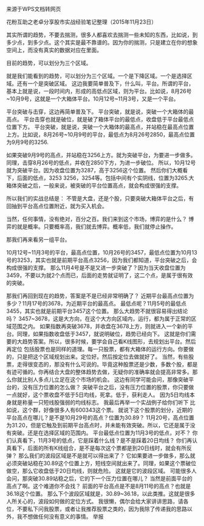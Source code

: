 
来源于WPS文档转网页

花粉互助之老卓分享股市实战经验笔记整理（2015年11月23日）

其实所谓的趋势，不要去揣测，很多人都喜欢去揣测一些未知的东西，比如说，到多少点，到多少点。这个其实是最不靠谱的。因为你的揣测，只是建立在你的想象空间上，而没有真实的数据对应在里面。

目前的趋势，可以划分为三个区域。

就是我们能看到的趋势，可以划分为三个区域。一个是下降区域。一个是选择区域。还有一个是突破区域。
这边我要简单普及下，什么叫，平台。所谓的平台，基本上就是说，一段时间内，形成的高低点区域，则为平台。比如说，8月26号~10月9号，这就是一个大箱体平台。10月12号~11月3号，又是一个平台。

平台突破与击穿，这边再简单普及下。
平台突破，就是说，突破一个大箱体的最高点。
平台击穿也就是破位，就是破了箱体平台的最低点，收盘低于平台最低点位置下方。
平台突破，就是说，突破一个大箱体的最高点，并站稳在最高点位置上方。比如说，8月26号~10月9号的平台，最低点为8月26号2850，最高点位置为9月9号的3256.

如果突破9月9号的高点，并站稳在3256上方。就为突破平台，为要进一步做多。同理，击穿8月26号的低点，并收在2850下方，为进一步破位。
所以，10月12号就为突破平台。因为收盘位置为3287，高于3256这个位置。
然后你们大概看下，后面的低点，3253  3256，3254等。包括中间有个实阴线，位置为3265.大箱体突破之后，一般来说，被突破的平台位置高点，就会构成很强的支撑。

所以我们的实战总结是：
不管是大盘，还是个股，只要突破大箱体平台之后，有回抽到平台高点位置附近，就为买入机会。

当然，任何事情，没有绝对，百分之百。我们来到这个市场，博弈的是什么？
博弈的就是概率。只要概率高，我们就去博弈。概率低，我们就停止操作。

那我们再来看另一组平台。

10月12号~11月3号的平台，最高点位置，10月26号的3457，最低点位置为10月13号的3253，其实也就是前期平台高点3256，因为我们都知道，平台突破之后，会构成很强的支撑。
那么11月4号是不是又进一步突破了？因为当天收盘位置为3459，不要以为就2个点而已，后面的走势就证明了，这二个点，是属于很有效的突破。

那我们再回到现在的趋势，答案是不是已经非常明确了？
近期平台最高点位置为多少？11月17号的3678，为近期平台的最高点。
最低点呢？11月5号的最低点3455，其实也就是前期平台3457这个位置。
那么大趋势不就很容易得出结论吗？
3457~3678，这是大方向，在这个大方向区域内，运行，都为属于正常的区域范围之内。
如果指数再突破3678，并收盘在3678上方，则就进入一个新的平台。同理，如果指数收盘低于3457，就说明破位，趋势已经向下。
这就是你们需要的大趋势答案。所以，很多时候，要学会自己看K线图形，去规划出平台。然后再定位
包括股票也是同样的道理。每一只股票，都有大箱体的运行方向。你要做的，只是把这个区域规划出来。定位好。然后按定位去做就好了。
当然，有些股票，走得很变态的，那没有什么可说的。毕竟这种股票还是少数，多数个股，都是有迹可循的。你再结合大盘的整体趋势去做，无疑你的准确率就会提高非常多。那么你就比别人多点儿立足在这个市场的机会。
这边有同学可能会问，那像突破平台的，没有压力位置的怎么做？
突破平台之后，没有压力位置的股票，你只要做一点就好，这个票收盘不低于5日均线，死拿。低于，获利走人。
因为5日均线本身就是称量一只短线股强弱的均线标志。
我最后再举一个实战例子给你们听下
比如说，这个群，好像很多人有600343这个票。
就说下这个股票的划分，近期的平台高点在哪儿？是不是10月29号的高点？位置为30.89？
11月20号，高点位置为31.20，但是它触及到前期平台高点时，并未能有效突破。所以，它还是属于没有突破。还是在选择区域的范围内。
平台最低点位置为11月3号的低点，对不？
你们认真看下，11月3号的低点，它是踩着什么线？是不是踩着20日均线？
你们再认真看下，后面的所有K线组合，是不是每次这个票都是到20日线时，就会有所反弹？
那么我们的波段区域是不是就可以得出来了？
它如果要进一步做多，那么就必须突破站稳在30.89这个位置上方，短线空间就出来了。同理，如果这个票破位做空，那么它收盘低于20日均线，则就危险。
这就是它的波段区域。
可能很多人会问，那突破30.89站稳之后，它的下一个压力位置在哪儿？
当然是前面平台的高点了啊。这个难道你不会找？
前面的平台高点是不是8月11号的高点？也就是36.18这个位置。
那么下个波段区域就是，30.89~36.18，以此类推。这就是很多人所关心的，波段如何做的定位方式。
我很懒，偶尔会给大家讲讲思路，请各位，不要私下问我股票，或者让我推荐股票之类的，因为我除了传递我的思路以外，我不想做任何没有意义的事情。
举报

